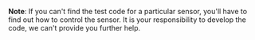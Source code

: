 **Note**: If you can't find the test code for a particular sensor, you'll have to find out how to control the sensor. 
It is your responsibility to develop the code, we can't provide you further help.

